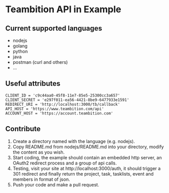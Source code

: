 # Teambition API in Example

## Current supported languages

* nodejs
* golang
* python
* java
* postman (curl and others)
* ...

## Useful attributes

```
CLIENT_ID = 'c9c44aa0-45f8-11e7-85e5-25300cc3a657'
CLIENT_SECRET = 'e297f011-ea56-4421-8be9-6477933e1591'
REDIRECT_URI = 'http://localhost:3000/tb/callback'
API_HOST = 'https://www.teambition.com/api'
ACCOUNT_HOST = 'https://account.teambition.com'
```

## Contribute

1. Create a directory named with the language (e.g. nodejs).
2. Copy README.md from nodejs/README.md into your directory, modify the content as you wish.
3. Start coding, the example should contain an embedded http server, an OAuth2 redirect process and a group of api calls.
4. Testing, visit your site at http://localhost:3000/auth, it should trigger a 301 redirect and finally return the project, task, tasklists, event and members in format of json.
5. Push your code and make a pull request.
